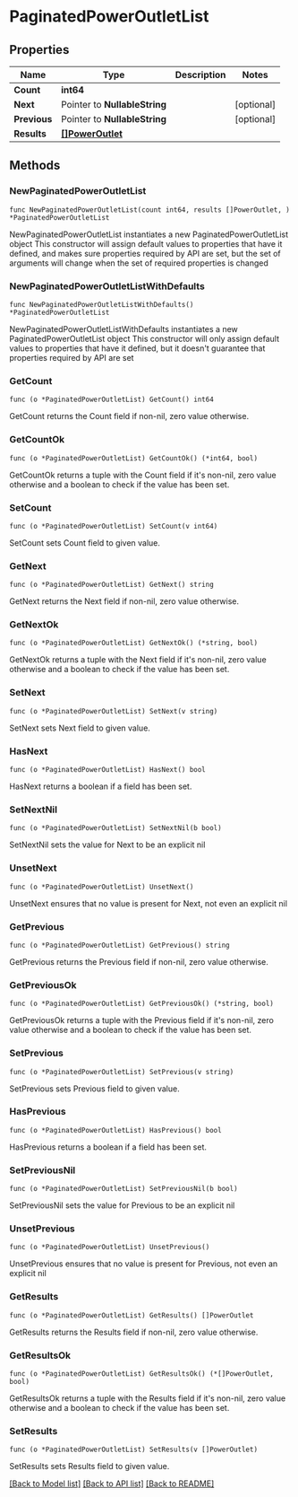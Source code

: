 # PaginatedPowerOutletList

## Properties

Name | Type | Description | Notes
------------ | ------------- | ------------- | -------------
**Count** | **int64** |  | 
**Next** | Pointer to **NullableString** |  | [optional] 
**Previous** | Pointer to **NullableString** |  | [optional] 
**Results** | [**[]PowerOutlet**](PowerOutlet.md) |  | 

## Methods

### NewPaginatedPowerOutletList

`func NewPaginatedPowerOutletList(count int64, results []PowerOutlet, ) *PaginatedPowerOutletList`

NewPaginatedPowerOutletList instantiates a new PaginatedPowerOutletList object
This constructor will assign default values to properties that have it defined,
and makes sure properties required by API are set, but the set of arguments
will change when the set of required properties is changed

### NewPaginatedPowerOutletListWithDefaults

`func NewPaginatedPowerOutletListWithDefaults() *PaginatedPowerOutletList`

NewPaginatedPowerOutletListWithDefaults instantiates a new PaginatedPowerOutletList object
This constructor will only assign default values to properties that have it defined,
but it doesn't guarantee that properties required by API are set

### GetCount

`func (o *PaginatedPowerOutletList) GetCount() int64`

GetCount returns the Count field if non-nil, zero value otherwise.

### GetCountOk

`func (o *PaginatedPowerOutletList) GetCountOk() (*int64, bool)`

GetCountOk returns a tuple with the Count field if it's non-nil, zero value otherwise
and a boolean to check if the value has been set.

### SetCount

`func (o *PaginatedPowerOutletList) SetCount(v int64)`

SetCount sets Count field to given value.


### GetNext

`func (o *PaginatedPowerOutletList) GetNext() string`

GetNext returns the Next field if non-nil, zero value otherwise.

### GetNextOk

`func (o *PaginatedPowerOutletList) GetNextOk() (*string, bool)`

GetNextOk returns a tuple with the Next field if it's non-nil, zero value otherwise
and a boolean to check if the value has been set.

### SetNext

`func (o *PaginatedPowerOutletList) SetNext(v string)`

SetNext sets Next field to given value.

### HasNext

`func (o *PaginatedPowerOutletList) HasNext() bool`

HasNext returns a boolean if a field has been set.

### SetNextNil

`func (o *PaginatedPowerOutletList) SetNextNil(b bool)`

 SetNextNil sets the value for Next to be an explicit nil

### UnsetNext
`func (o *PaginatedPowerOutletList) UnsetNext()`

UnsetNext ensures that no value is present for Next, not even an explicit nil
### GetPrevious

`func (o *PaginatedPowerOutletList) GetPrevious() string`

GetPrevious returns the Previous field if non-nil, zero value otherwise.

### GetPreviousOk

`func (o *PaginatedPowerOutletList) GetPreviousOk() (*string, bool)`

GetPreviousOk returns a tuple with the Previous field if it's non-nil, zero value otherwise
and a boolean to check if the value has been set.

### SetPrevious

`func (o *PaginatedPowerOutletList) SetPrevious(v string)`

SetPrevious sets Previous field to given value.

### HasPrevious

`func (o *PaginatedPowerOutletList) HasPrevious() bool`

HasPrevious returns a boolean if a field has been set.

### SetPreviousNil

`func (o *PaginatedPowerOutletList) SetPreviousNil(b bool)`

 SetPreviousNil sets the value for Previous to be an explicit nil

### UnsetPrevious
`func (o *PaginatedPowerOutletList) UnsetPrevious()`

UnsetPrevious ensures that no value is present for Previous, not even an explicit nil
### GetResults

`func (o *PaginatedPowerOutletList) GetResults() []PowerOutlet`

GetResults returns the Results field if non-nil, zero value otherwise.

### GetResultsOk

`func (o *PaginatedPowerOutletList) GetResultsOk() (*[]PowerOutlet, bool)`

GetResultsOk returns a tuple with the Results field if it's non-nil, zero value otherwise
and a boolean to check if the value has been set.

### SetResults

`func (o *PaginatedPowerOutletList) SetResults(v []PowerOutlet)`

SetResults sets Results field to given value.



[[Back to Model list]](../README.md#documentation-for-models) [[Back to API list]](../README.md#documentation-for-api-endpoints) [[Back to README]](../README.md)



